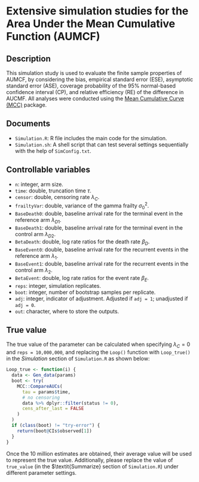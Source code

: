 # Extensive simulation studies for the Area Under the Mean Cumulative Function (AUMCF)

## Description
This simulation study is used to evaluate the finite sample properties of AUMCF, by considering the bias, empirical standard error (ESE), asymptotic standard error (ASE), coverage probability of the 95% normal-based confidence interval (CP), and relative efficiency (RE) of the difference in AUCMF. All analyses were conducted using the [Mean Cumulative Curve (MCC)](https://github.com/zrmacc/MCC}) package.

## Documents
- `Simulation.R`: R file includes the main code for the simulation.
- `Simulation.sh`: A shell script that can test several settings sequentially with the help of `SimConfig.txt`.

## Controllable variables
- `n`: integer, arm size.
- `time`: double, truncation time $\tau$.
- `censor`: double, censoring rate $\lambda_C$.
- `frailtyVar`: double, variance of the gamma frailty $\sigma_0^2$.
- `BaseDeath0`: double, baseline arrival rate for the terminal event in the reference arm $\lambda_{D1}$.
- `BaseDeath1`: double, baseline arrival rate for the terminal event in the control arm $\lambda_{D2}$.
- `BetaDeath`: double, log rate ratios for the death rate $\beta_D$.
- `BaseEvent0`: double, baseline arrival rate for the recurrent events in the reference arm $\lambda_1$.
- `BaseEvent1`: double, baseline arrival rate for the recurrent events in the control arm $\lambda_2$.
- `BetaEvent`: double, log rate ratios for the event rate $\beta_E$.
- `reps`: integer, simulation replicates.
- `boot`: integer, number of bootstrap samples per replicate.
- `adj`: integer, indicator of adjustment. Adjusted if `adj = 1`; unadjusted if `adj = 0`.
- `out`: character, where to store the outputs.

## True value
The true value of the parameter can be calculated when specifying $\lambda_C=0$ and `reps = 10,000,000`, and replacing the `Loop()` function with `Loop_true()` in the $\textit{Simulation}$ section of `Simulation.R` as shown below:

```r
Loop_true <- function(i) {
  data <- Gen_data(params)
  boot <- try(
    MCC::CompareAUCs(
      tau = params$time,
      # no censoring
      data %>% dplyr::filter(status != 0),
      cens_after_last = FALSE
    )
  )
  if (class(boot) != "try-error") {
    return(boot@CIs$observed[1])
  }
}
```
Once the 10 million estimates are obtained, their average value will be used to represent the true value. Additionally, please replace the value of `true_value` (in the $\textit{Summarize} section of `Simulation.R`) under different parameter settings.

